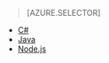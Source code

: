 > [AZURE.SELECTOR]
- [C#](/documentation/articles/articles/iot-hub-csharp-csharp-getstarted)
- [Java](/documentation/articles/articles/iot-hub-java-java-getstarted)
- [Node.js](/documentation/articles/articles/iot-hub-node-node-getstarted)